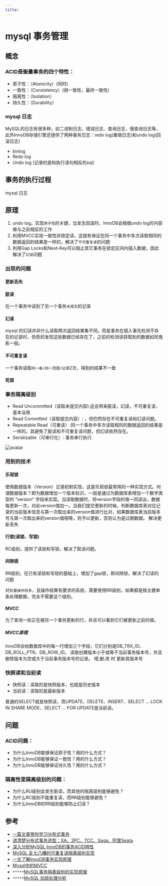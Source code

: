 ```yaml
---
title:
---
```

#  mysql 事务管理

## 概念
### ACID是衡量事务的四个特性：
* 原子性：（Atomicity）(同时)
* 一致性：（Consistency）(弱一致性，最终一致性)
* 隔离性：（Isolation）
* 持久性：（Durability）
### mysql 日志
MySQL的日志有很多种，如二进制日志、错误日志、查询日志、慢查询日志等，此外InnoDB存储引擎还提供了两种事务日志：redo log(重做日志)和undo log(回滚日志)
* binlog 
* Redo log
* Undo log (记录的是和执行语句相反的sql)

## 事务的执行过程
mysql 日志


## 原理
 1. undo log。实现`原子性`的关键，当发生回滚时，InnoDB会根据undo log的内容做与之前相反的工作
 2. 利用MVCC实现一致性非锁定读，这就有保证在同一个事务中多次读取相同的数据返回的结果是一样的，解决了`不可重复读`的问题
 3. 利用Gap Locks和Next-Key可以阻止其它事务在锁定区间内插入数据，因此解决了`幻读`问题
### 出现的问题
#### 更新丢失
#### 脏读
在一个事务中读到了另一个事务`未提交`的记录 
#### 幻读
 mysql 的幻读并非什么读取两次返回结果集不同，而是事务在插入事先检测不存在的记录时，惊奇的发现这些数据已经存在了，之前的检测读获取到的数据如同鬼影一般。
#### 不可重复读
一个事务读取`同一条(同一范围)记录`2次，得到的结果不一致
#### 死锁

### 事务隔离级别
* Read Uncommitted（读取未提交内容):这会带来脏读，幻读，不可重复读，基本没用
* Read Committed（读取提交内容）: ，但仍然存在不可重复读和幻读问题。
* Repeatable Read（可重读）:同一个事务中多次读取相同的数据返回的结果是一样的。其避免了脏读和不可重复读问题，但幻读依然存在。
* Serializable（可串行化）: 事务串行执行.

![avatar](https://user-gold-cdn.xitu.io/2018/8/27/1657927364adccc5)

### 用到的技术
#### 乐观锁
使用数据版本（Version）记录机制实现，这是乐观锁最常用的一种实现方式。何谓数据版本？即为数据增加一个版本标识，一般是通过为数据库表增加一个数字类型的 “version” 字段来实现。当读取数据时，将version字段的值一同读出，数据每更新一次，对此version值加一。当我们提交更新的时候，判断数据库表对应记录的当前版本信息与第一次取出来的version值进行比对，如果数据库表当前版本号与第一次取出来的version值相等，则予以更新，否则认为是过期数据。
解决更新丢失
#### 行锁(读锁、写锁)
RC级别，提供了读锁和写锁，解决了赃读问题。
#### 间隙锁
RR级别，在已有读锁和写锁的基础上，增加了gap锁，即间隙锁，解决了幻读的问题

对`批量操作较多`，且操作结果有要求的系统，需要使用RR级别，如果都是按主健单条处理数据，完全不需要这个级别。
#### MVCC
为了查询一些正在被另一个事务更新的行，并且可以看到它们被更新之前的值。
##### MVCC原理 
InnoDB会给数据库中的每一行增加三个字段，它们分别是DB_TRX_ID、DB_ROLL_PTR、DB_ROW_ID。
读取创建版本小于或等于当前事务版本号，并且删除版本为空或大于当前事务版本号的记录。
增,删,改 时 更新其版本号


### 快照读和当前读
* 快照读：读取的是快照版本，也就是历史版本
* 当前读：读取的是最新版本

普通的SELECT就是快照读，而UPDATE、DELETE、INSERT、SELECT ...  LOCK IN SHARE MODE、SELECT ... FOR UPDATE是当前读。

## 问题

### ACID问题：

* 为什么InnoDB能够保证原子性？用的什么方式？
* 为什么InnoDB能够保证一致性？用的什么方式？
* 为什么InnoDB能够保证持久性？用的什么方式？

### 隔离性里隔离级别的问题：

* 为什么RU级别会发生脏读，而其他的隔离级别能够避免？
* 为什么RC级别不能重复读，而RR级别能够避免？
* 为什么InnoDB的RR级别能够防止幻读？


## 参考
* [一篇文章带你学习分布式事务](https://www.infoq.cn/article/g1avP9FUA6CDOYRAlv4R)
* [讲清楚分布式事务选型：XA、2PC、TCC、Saga、阿里Seata](https://mp.weixin.qq.com/s?__biz=MzIxMzEzMjM5NQ==&mid=2651033136&idx=1&sn=9a91289141bf24bf242ada7e676f0ddb&chksm=8c4c5b34bb3bd2227d025f2c9f1043ed07594bd08072f41336fb591e479e444c3ffba5bf8582&scene=27#wechat_redirect)
* [深入分析MySQL InnoDB的事务ACID特性](https://mp.weixin.qq.com/s?__biz=MzIwMzY1OTU1NQ==&mid=2247484137&idx=1&sn=f79302b061418771fc413c4b19a6218e&chksm=96cd42a5a1bacbb3dc9f2b6cc923b6a1fb021e467b8c4726078b499cef576b80c0dd86a1c131&scene=27#wechat_redirect)
* [MySQL 乱七八糟的可重复读隔离级别实现](https://mp.weixin.qq.com/s?__biz=MzUzMTA2NTU2Ng==&mid=2247484915&idx=2&sn=a4c247a6bde0b3897be871a9706f3f1c&chksm=fa497a42cd3ef3541743cd9c835bf8a7a2100d0a0ab38ad63a4f943077f375e5bff75a937af9&scene=27#wechat_redirect)
* [一文了解InnoDB事务实现原理](https://zhuanlan.zhihu.com/p/48327345)
* [Mysql中的MVCC](https://blog.csdn.net/chen77716/article/details/6742128)
* `*****`[MySQL事务隔离级别的实现原理](https://www.cnblogs.com/cjsblog/p/8365921.html)
* `*****`[MySQL 加锁处理分析](http://hedengcheng.com/?p=771#_Toc374698312)
